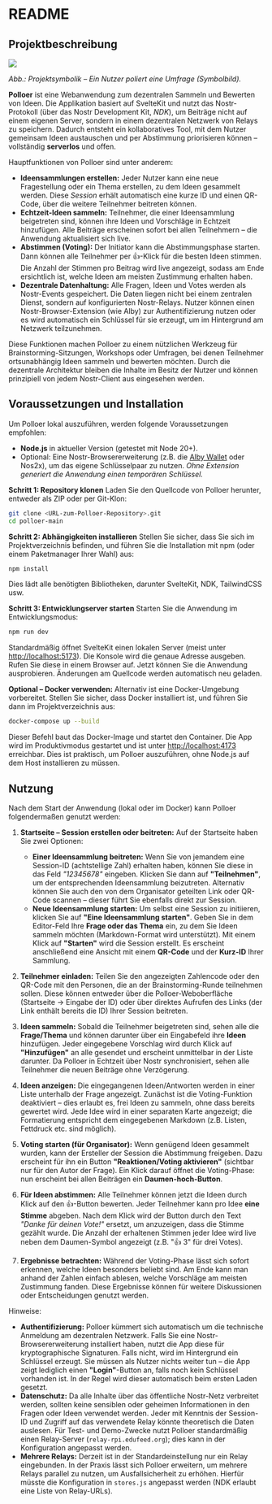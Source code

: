 # README

## Projektbeschreibung

![](https://pad.gwdg.de/uploads/101dc1e7-3268-4d0e-b130-fde274425be4.png)

*Abb.: Projektsymbolik – Ein Nutzer poliert eine Umfrage (Symbolbild).*

**Polloer** ist eine Webanwendung zum dezentralen Sammeln und Bewerten von Ideen. Die Applikation basiert auf SvelteKit und nutzt das Nostr-Protokoll (über das Nostr Development Kit, *NDK*), um Beiträge nicht auf einem eigenen Server, sondern in einem dezentralen Netzwerk von Relays zu speichern. Dadurch entsteht ein kollaboratives Tool, mit dem Nutzer gemeinsam Ideen austauschen und per Abstimmung priorisieren können – vollständig **serverlos** und offen.

Hauptfunktionen von Polloer sind unter anderem:

* **Ideensammlungen erstellen:** Jeder Nutzer kann eine neue Fragestellung oder ein Thema erstellen, zu dem Ideen gesammelt werden. Diese *Session* erhält automatisch eine kurze ID und einen QR-Code, über die weitere Teilnehmer beitreten können.
* **Echtzeit-Ideen sammeln:** Teilnehmer, die einer Ideensammlung beigetreten sind, können ihre Ideen und Vorschläge in Echtzeit hinzufügen. Alle Beiträge erscheinen sofort bei allen Teilnehmern – die Anwendung aktualisiert sich live.
* **Abstimmen (Voting):** Der Initiator kann die Abstimmungsphase starten. Dann können alle Teilnehmer per 👍-Klick für die besten Ideen stimmen. Die Anzahl der Stimmen pro Beitrag wird live angezeigt, sodass am Ende ersichtlich ist, welche Ideen am meisten Zustimmung erhalten haben.
* **Dezentrale Datenhaltung:** Alle Fragen, Ideen und Votes werden als Nostr-Events gespeichert. Die Daten liegen nicht bei einem zentralen Dienst, sondern auf konfigurierten Nostr-Relays. Nutzer können einen Nostr-Browser-Extension (wie Alby) zur Authentifizierung nutzen oder es wird automatisch ein Schlüssel für sie erzeugt, um im Hintergrund am Netzwerk teilzunehmen.

Diese Funktionen machen Polloer zu einem nützlichen Werkzeug für Brainstorming-Sitzungen, Workshops oder Umfragen, bei denen Teilnehmer ortsunabhängig Ideen sammeln und bewerten möchten. Durch die dezentrale Architektur bleiben die Inhalte im Besitz der Nutzer und können prinzipiell von jedem Nostr-Client aus eingesehen werden.

## Voraussetzungen und Installation

Um Polloer lokal auszuführen, werden folgende Voraussetzungen empfohlen:

* **Node.js** in aktueller Version (getestet mit Node 20+).
* Optional: Eine Nostr-Browsererweiterung (z.B. die [Alby Wallet](https://getalby.com/) oder Nos2x), um das eigene Schlüsselpaar zu nutzen. *Ohne Extension generiert die Anwendung einen temporären Schlüssel.*

**Schritt 1: Repository klonen**
Laden Sie den Quellcode von Polloer herunter, entweder als ZIP oder per Git-Klon:

```bash
git clone <URL-zum-Polloer-Repository>.git
cd polloer-main
```

**Schritt 2: Abhängigkeiten installieren**
Stellen Sie sicher, dass Sie sich im Projektverzeichnis befinden, und führen Sie die Installation mit npm (oder einem Paketmanager Ihrer Wahl) aus:

```bash
npm install
```

Dies lädt alle benötigten Bibliotheken, darunter SvelteKit, NDK, TailwindCSS usw.

**Schritt 3: Entwicklungserver starten**
Starten Sie die Anwendung im Entwicklungsmodus:

```bash
npm run dev
```

Standardmäßig öffnet SvelteKit einen lokalen Server (meist unter [http://localhost:5173](http://localhost:5173)). Die Konsole wird die genaue Adresse ausgeben. Rufen Sie diese in einem Browser auf. Jetzt können Sie die Anwendung ausprobieren. Änderungen am Quellcode werden automatisch neu geladen.

**Optional – Docker verwenden:**
Alternativ ist eine Docker-Umgebung vorbereitet. Stellen Sie sicher, dass Docker installiert ist, und führen Sie dann im Projektverzeichnis aus:

```bash
docker-compose up --build
```

Dieser Befehl baut das Docker-Image und startet den Container. Die App wird im Produktivmodus gestartet und ist unter [http://localhost:4173](http://localhost:4173) erreichbar. Dies ist praktisch, um Polloer auszuführen, ohne Node.js auf dem Host installieren zu müssen.

## Nutzung

Nach dem Start der Anwendung (lokal oder im Docker) kann Polloer folgendermaßen genutzt werden:

1. **Startseite – Session erstellen oder beitreten:** Auf der Startseite haben Sie zwei Optionen:

   * **Einer Ideensammlung beitreten:** Wenn Sie von jemandem eine Session-ID (achtstellige Zahl) erhalten haben, können Sie diese in das Feld *"12345678"* eingeben. Klicken Sie dann auf **"Teilnehmen"**, um der entsprechenden Ideensammlung beizutreten. Alternativ können Sie auch den von dem Organisator geteilten Link oder QR-Code scannen – dieser führt Sie ebenfalls direkt zur Session.
   * **Neue Ideensammlung starten:** Um selbst eine Session zu initiieren, klicken Sie auf **"Eine Ideensammlung starten"**. Geben Sie in dem Editor-Feld Ihre **Frage oder das Thema** ein, zu dem Sie Ideen sammeln möchten (Markdown-Format wird unterstützt). Mit einem Klick auf **"Starten"** wird die Session erstellt. Es erscheint anschließend eine Ansicht mit einem **QR-Code** und der **Kurz-ID** Ihrer Sammlung.

2. **Teilnehmer einladen:** Teilen Sie den angezeigten Zahlencode oder den QR-Code mit den Personen, die an der Brainstorming-Runde teilnehmen sollen. Diese können entweder über die Polloer-Weboberfläche (Startseite -> Eingabe der ID) oder über direktes Aufrufen des Links (der Link enthält bereits die ID) Ihrer Session beitreten.

3. **Ideen sammeln:** Sobald die Teilnehmer beigetreten sind, sehen alle die **Frage/Thema** und können darunter über ein Eingabefeld ihre **Ideen** hinzufügen. Jeder eingegebene Vorschlag wird durch Klick auf **"Hinzufügen"** an alle gesendet und erscheint unmittelbar in der Liste darunter. Da Polloer in Echtzeit über Nostr synchronisiert, sehen alle Teilnehmer die neuen Beiträge ohne Verzögerung.

4. **Ideen anzeigen:** Die eingegangenen Ideen/Antworten werden in einer Liste unterhalb der Frage angezeigt. Zunächst ist die Voting-Funktion deaktiviert – dies erlaubt es, frei Ideen zu sammeln, ohne dass bereits gewertet wird. Jede Idee wird in einer separaten Karte angezeigt; die Formatierung entspricht dem eingegebenen Markdown (z.B. Listen, Fettdruck etc. sind möglich).

5. **Voting starten (für Organisator):** Wenn genügend Ideen gesammelt wurden, kann der Ersteller der Session die Abstimmung freigeben. Dazu erscheint für ihn ein Button **"Reaktionen/Voting aktivieren"** (sichtbar nur für den Autor der Frage). Ein Klick darauf öffnet die Voting-Phase: nun erscheint bei allen Beiträgen ein **Daumen-hoch-Button**.

6. **Für Ideen abstimmen:** Alle Teilnehmer können jetzt die Ideen durch Klick auf den 👍-Button bewerten. Jeder Teilnehmer kann pro Idee **eine Stimme** abgeben. Nach dem Klick wird der Button durch den Text *"Danke für deinen Vote!"* ersetzt, um anzuzeigen, dass die Stimme gezählt wurde. Die Anzahl der erhaltenen Stimmen jeder Idee wird live neben dem Daumen-Symbol angezeigt (z.B. "👍 3" für drei Votes).

7. **Ergebnisse betrachten:** Während der Voting-Phase lässt sich sofort erkennen, welche Ideen besonders beliebt sind. Am Ende kann man anhand der Zahlen einfach ablesen, welche Vorschläge am meisten Zustimmung fanden. Diese Ergebnisse können für weitere Diskussionen oder Entscheidungen genutzt werden.

Hinweise:

* **Authentifizierung:** Polloer kümmert sich automatisch um die technische Anmeldung am dezentralen Netzwerk. Falls Sie eine Nostr-Browsererweiterung installiert haben, nutzt die App diese für kryptographische Signaturen. Falls nicht, wird im Hintergrund ein Schlüssel erzeugt. Sie müssen als Nutzer nichts weiter tun – die App zeigt lediglich einen **"Login"**-Button an, falls noch kein Schlüssel vorhanden ist. In der Regel wird dieser automatisch beim ersten Laden gesetzt.
* **Datenschutz:** Da alle Inhalte über das öffentliche Nostr-Netz verbreitet werden, sollten keine sensiblen oder geheimen Informationen in den Fragen oder Ideen verwendet werden. Jeder mit Kenntnis der Session-ID und Zugriff auf das verwendete Relay könnte theoretisch die Daten auslesen. Für Test- und Demo-Zwecke nutzt Polloer standardmäßig einen Relay-Server (`relay-rpi.edufeed.org`); dies kann in der Konfiguration angepasst werden.
* **Mehrere Relays:** Derzeit ist in der Standardeinstellung nur ein Relay eingebunden. In der Praxis lässt sich Polloer erweitern, um mehrere Relays parallel zu nutzen, um Ausfallsicherheit zu erhöhen. Hierfür müsste die Konfiguration in `stores.js` angepasst werden (NDK erlaubt eine Liste von Relay-URLs).

